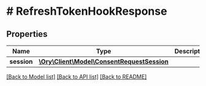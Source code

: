 # # RefreshTokenHookResponse

## Properties

Name | Type | Description | Notes
------------ | ------------- | ------------- | -------------
**session** | [**\Ory\Client\Model\ConsentRequestSession**](ConsentRequestSession.md) |  | [optional]

[[Back to Model list]](../../README.md#models) [[Back to API list]](../../README.md#endpoints) [[Back to README]](../../README.md)

